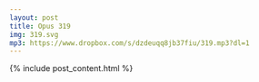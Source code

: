 ```yaml
---
layout: post
title: Opus 319
img: 319.svg
mp3: https://www.dropbox.com/s/dzdeuqq8jb37fiu/319.mp3?dl=1
---
```


{% include post_content.html %}
